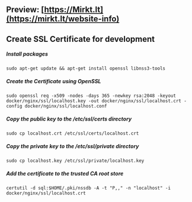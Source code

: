 ## Preview: [https://Mirkt.lt](https://mirkt.lt/website-info)

## Create SSL Certificate for development

##### Install packages
```
sudo apt-get update && apt-get install openssl libnss3-tools
```

##### Create the Certificate using OpenSSL

```
sudo openssl req -x509 -nodes -days 365 -newkey rsa:2048 -keyout docker/nginx/ssl/localhost.key -out docker/nginx/ssl/localhost.crt -config docker/nginx/ssl/localhost.conf
```

##### Copy the public key to the /etc/ssl/certs directory
```
sudo cp localhost.crt /etc/ssl/certs/localhost.crt
```

##### Copy the private key to the /etc/ssl/private directory
```
sudo cp localhost.key /etc/ssl/private/localhost.key
```
##### Add the certificate to the trusted CA root store
```
certutil -d sql:$HOME/.pki/nssdb -A -t "P,," -n "localhost" -i docker/nginx/ssl/localhost.crt
```